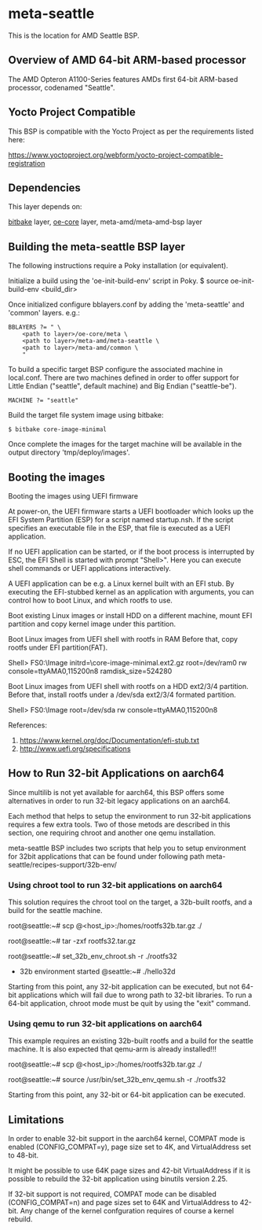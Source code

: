 # meta-seattle

This is the location for AMD Seattle BSP.

## Overview of AMD 64-bit ARM-based processor

The AMD Opteron A1100-Series features AMDs first 64-bit ARM-based processor, codenamed "Seattle".

## Yocto Project Compatible

This BSP is compatible with the Yocto Project as per the requirements
listed here:

  https://www.yoctoproject.org/webform/yocto-project-compatible-registration

## Dependencies

This layer depends on:

[bitbake](https://github.com/openembedded/bitbake) layer,
[oe-core](https://github.com/openembedded/openembedded-core) layer,
meta-amd/meta-amd-bsp layer

## Building the meta-seattle BSP layer

The following instructions require a Poky installation (or equivalent).

Initialize a build using the 'oe-init-build-env' script in Poky.
    $ source oe-init-build-env <build_dir>

Once initialized configure bblayers.conf by adding the 'meta-seattle'
and 'common' layers. e.g.:

    BBLAYERS ?= " \
        <path to layer>/oe-core/meta \
        <path to layer>/meta-amd/meta-seattle \
        <path to layer>/meta-amd/common \
        "

To build a specific target BSP configure the associated machine in local.conf.
There are two machines defined in order to offer support for Little Endian ("seattle",
default machine) and Big Endian ("seattle-be").

    MACHINE ?= "seattle"

Build the target file system image using bitbake:

    $ bitbake core-image-minimal

Once complete the images for the target machine will be available in the output
directory 'tmp/deploy/images'.


## Booting the images

Booting the images using UEFI firmware

At power-on, the UEFI firmware starts a UEFI bootloader which looks up the EFI
System Partition (ESP) for a script named startup.nsh.
If the script specifies an executable file in the ESP, that file is executed
as a UEFI application.

If no UEFI application can be started, or if the boot process is interrupted
by ESC, the EFI Shell is started with prompt "Shell>". Here you can execute
shell commands or UEFI applications interactively.

A UEFI application can be e.g. a Linux kernel built with an EFI stub. By executing
the EFI-stubbed kernel as an application with arguments, you can control
how to boot Linux, and which rootfs to use.

Boot existing Linux images or install HDD on a different machine,
mount EFI partition and copy kernel image under this partition.

Boot Linux images from UEFI shell with rootfs in RAM
Before that, copy rootfs under EFI partition(FAT).

Shell> FS0:\Image initrd=\core-image-minimal.ext2.gz root=/dev/ram0 rw
 console=ttyAMA0,115200n8 ramdisk_size=524280

Boot Linux images from UEFI shell with rootfs on a HDD ext2/3/4 partition.
Before that, install rootfs under a /dev/sda<X> ext2/3/4 formated partition.

Shell> FS0:\Image root=/dev/sda<X> rw console=ttyAMA0,115200n8

References:
1) https://www.kernel.org/doc/Documentation/efi-stub.txt
2) http://www.uefi.org/specifications

## How to Run 32-bit Applications on aarch64

Since multilib is not yet available for aarch64, this BSP offers some alternatives
in order to run 32-bit legacy applications on an aarch64.

Each method that helps to setup the environment to run 32-bit applications requires
a few extra tools. Two of those metods are described in this section, one requiring
chroot and another one qemu installation.

meta-seattle BSP includes two scripts that help you to setup environment for 32bit
applications that can be found under following path meta-seattle/recipes-support/32b-env/

### Using chroot tool to run 32-bit applications on aarch64

This solution requires the chroot tool on the target, a 32b-built rootfs, and
a build for the seattle machine.

root@seattle:~# scp <user>@<host_ip>:/homes/rootfs32b.tar.gz ./

root@seattle:~# tar -zxf rootfs32.tar.gz

root@seattle:~# set_32b_env_chroot.sh -r ./rootfs32

- 32b environment started
@seattle:~# ./hello32d

Starting from this point, any 32-bit application can be executed, but not 64-bit
applications which will fail due to wrong path to 32-bit libraries. To run a 64-bit
application, chroot mode must be quit by using the "exit" command.

### Using qemu to run 32-bit applications on aarch64

This example requires an existing 32b-built rootfs and a build for the seattle machine.
It is also expected that qemu-arm is already installed!!!

root@seattle:~# scp <user>@<host_ip>:/homes/rootfs32b.tar.gz ./

root@seattle:~# source /usr/bin/set_32b_env_qemu.sh -r ./rootfs32

Starting from this point, any 32-bit or 64-bit application can be executed.

## Limitations

In order to enable 32-bit support in the aarch64 kernel, COMPAT mode is enabled
(CONFIG_COMPAT=y), page size set to 4K, and VirtualAddress set to 48-bit.

It might be possible to use 64K page sizes and 42-bit VirtualAddress if it is possible
to rebuild the 32-bit application using binutils version 2.25.

If 32-bit support is not required, COMPAT mode can be disabled (CONFIG_COMPAT=n) and
page sizes set to 64K and VirtualAddress to 42-bit. Any change of the kernel
confguration requires of course a kernel rebuild.
